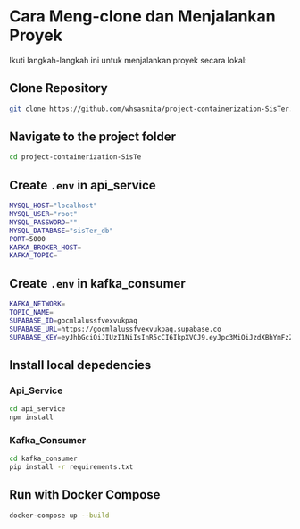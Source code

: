 # Cara Meng-clone dan Menjalankan Proyek
Ikuti langkah-langkah ini untuk menjalankan proyek secara lokal:

## Clone Repository
```bash
git clone https://github.com/whsasmita/project-containerization-SisTer.git
```

## Navigate to the project folder
```bash
cd project-containerization-SisTe
```

## Create `.env` in api_service
```bash
MYSQL_HOST="localhost"
MYSQL_USER="root"
MYSQL_PASSWORD=""
MYSQL_DATABASE="sisTer_db"
PORT=5000
KAFKA_BROKER_HOST=
KAFKA_TOPIC=
```

## Create `.env` in kafka_consumer
```bash
KAFKA_NETWORK=
TOPIC_NAME=
SUPABASE_ID=gocmlalussfvexvukpaq
SUPABASE_URL=https://gocmlalussfvexvukpaq.supabase.co
SUPABASE_KEY=eyJhbGciOiJIUzI1NiIsInR5cCI6IkpXVCJ9.eyJpc3MiOiJzdXBhYmFzZSIsInJlZiI6ImdvY21sYWx1c3NmdmV4dnVrcGFxIiwicm9sZSI6ImFub24iLCJpYXQiOjE3NTIxNTU1MDEsImV4cCI6MjA2NzczMTUwMX0.6wqux9NhdoZddE_z8c_6zT2FP8fBa4ppDt-6flC_-CM
```

## Install local depedencies
### Api_Service
```bash
cd api_service
npm install
```
### Kafka_Consumer
```bash
cd kafka_consumer
pip install -r requirements.txt
```

## Run with Docker Compose
```bash
docker-compose up --build
```
